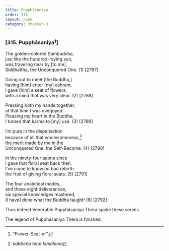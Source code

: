 ```yaml
---
title: Pupphâsaniya
order: 315
layout: poem
category: chapter-3
---
```


### \[315. Pupphâsaniya[^1]\]

The golden-colored Sambuddha,  
just like the hundred-raying sun,  
was traveling near by \[to me\],  
Siddhattha, the Unconquered One. (1) \[2787\]

Going out to meet \[the Buddha,\]  
having \[him\] enter \[my\] ashram,  
I gave \[him\] a seat of flowers,  
with a mind that was very clear. (2) \[2788\]

Pressing both my hands together,  
at that time I was overjoyed.  
Pleasing my heart in the Buddha,  
I turned that karma to \[my\] use. (3) \[2789\]

I’m pure in the dispensation  
because of all that wholesomeness,[^2]  
the merit made by me in the  
Unconquered One, the Self-Become. (4) \[2790\]

In the ninety-four aeons since  
I gave that floral seat back then,  
I’ve come to know no bad rebirth:  
the fruit of giving floral seats. (5) \[2791\]

The four analytical modes,  
and these eight deliverances,  
six special knowledges mastered,  
\[I have\] done what the Buddha taught! (6) \[2792\]

Thus indeed Venerable Pupphâsaniya Thera spoke these verses.

The legend of Pupphâsaniya Thera is finished.

[^1]: “Flower-Seat-er”

[^2]: *sabbena tena kusalena*
